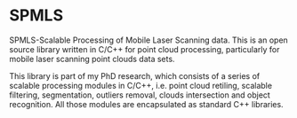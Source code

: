 # SPMLS
SPMLS-Scalable Processing of Mobile Laser Scanning data. This is an open source library written in C/C++ for point cloud processing, particularly for mobile laser scanning point clouds data sets.

This library is part of my PhD research, which consists of a series of scalable processing modules in C/C++, i.e. point cloud retiling, scalable filtering, segmentation, outliers removal, clouds intersection and object recognition. All those modules are encapsulated as standard C++ libraries.

